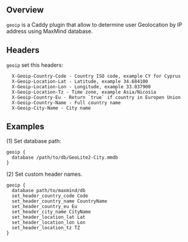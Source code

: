 ## Overview

`geoip` is a Caddy plugin that allow to determine user Geolocation by IP address using MaxMind database.

## Headers

`geoip` set this headers:

```
  X-Geoip-Country-Code - Country ISO code, example CY for Cyprus
  X-Geoip-Location-Lat - Latitude, example 34.684100
  X-Geoip-Location-Lon - Longitude, example 33.037900
  X-Geoip-Location-Tz - Time zone, example Asia/Nicosia
  X-Geoip-Country-Eu - Return `true` if country in Europen Union
  X-Geoip-Country-Name - Full country name
  X-Geoip-City-Name - City name
```


## Examples

(1) Set database path:

```
geoip {
  database /path/to/db/GeoLite2-City.mmdb
}
```


(2) Set custom header names.

```
geoip {
  database path/to/maxmind/db
  set_header_country_code Code
  set_header_country_name CountryName
  set_header_country_eu Eu
  set_header_city_name CityName
  set_header_location_lat Lat
  set_header_location_lon Lon
  set_header_location_tz TZ
}
```

    
